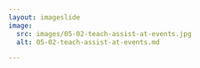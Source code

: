```yaml
---
layout: imageslide
image:
  src: images/05-02-teach-assist-at-events.jpg
  alt: 05-02-teach-assist-at-events.md

---
```

